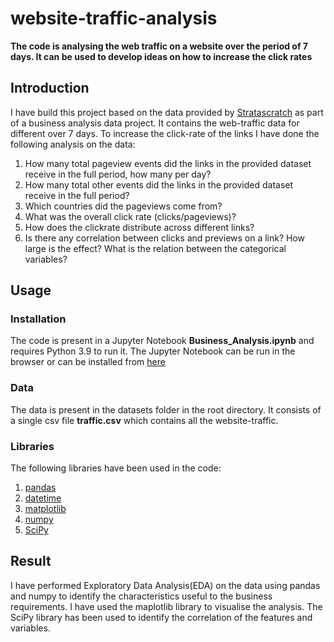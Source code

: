 # website-traffic-analysis

__The code is analysing the web traffic on a website over the period of 7 days. It can be used to develop ideas on how to increase the click rates__


## Introduction

I have build this project based on the data provided by [Stratascratch](https://www.stratascratch.com) as part of a business analysis data project. It contains the web-traffic data for different over 7 days. To increase the click-rate of the links I have done the following analysis on the data:
1. How many total pageview events did the links in the provided dataset receive in the full period, how many per day?
2. How many total other events did the links in the provided dataset receive in the full period?
3. Which countries did the pageviews come from?
4. What was the overall click rate (clicks/pageviews)?
5. How does the clickrate distribute across different links?
6. Is there any correlation between clicks and previews on a link? How large is the effect? What is the relation between the          categorical variables?


## Usage

### Installation

The code is present in a Jupyter Notebook __Business_Analysis.ipynb__ and requires Python 3.9 to run it. The Jupyter Notebook can be run in the browser or can be installed from [here](https://jupyter.org)

### Data

The data is present in the datasets folder in the root directory. It consists of a single csv file __traffic.csv__ which contains all the website-traffic.

### Libraries
The following libraries have been used in the code:
1. [pandas](https://pandas.pydata.org)
2. [datetime](https://docs.python.org/3/library/datetime.html)
3. [matplotlib](https://matplotlib.org)
4. [numpy](http://numpy.org)
5. [SciPy](https://scipy.org)


## Result

I have performed Exploratory Data Analysis(EDA) on the data using pandas and numpy to identify the characteristics useful to the business requirements. I have used the maplotlib library to visualise the analysis. The SciPy library has been used to identify the correlation of the features and variables.





